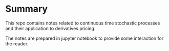 # Summary
This repo contains notes related to continuous time stochastic processes and their application to derivatives pricing.


The notes are prepared in jupyter notebook to provide some interaction for the reader.
